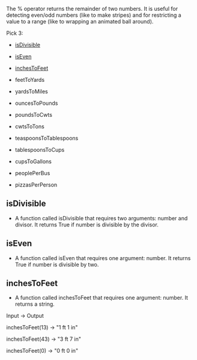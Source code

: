 The % operator returns the remainder of two numbers. It is useful for detecting even/odd numbers (like to make stripes) and for restricting a value to a range (like to wrapping an animated ball around).

Pick 3:
- [isDivisible](#isDivisible)
- [isEven](#isEven)

- [inchesToFeet](#inchesToFeet)
- feetToYards
- yardsToMiles

- ouncesToPounds
- poundsToCwts
- cwtsToTons

- teaspoonsToTablespoons
- tablespoonsToCups
- cupsToGallons

- peoplePerBus
- pizzasPerPerson

## isDivisible
- A function called isDivisible that requires two arguments: number and divisor. It returns True if number is divisible by the divisor.

## isEven
- A function called isEven that requires one argument: number. It returns True if number is divisible by two.


## inchesToFeet
- A function called inchesToFeet that requires one argument: number. It returns a string.

Input &rarr; Output

inchesToFeet(13) &rarr; "1 ft 1 in"

inchesToFeet(43) &rarr; "3 ft 7 in"

inchesToFeet(0) &rarr; "0 ft 0 in"
